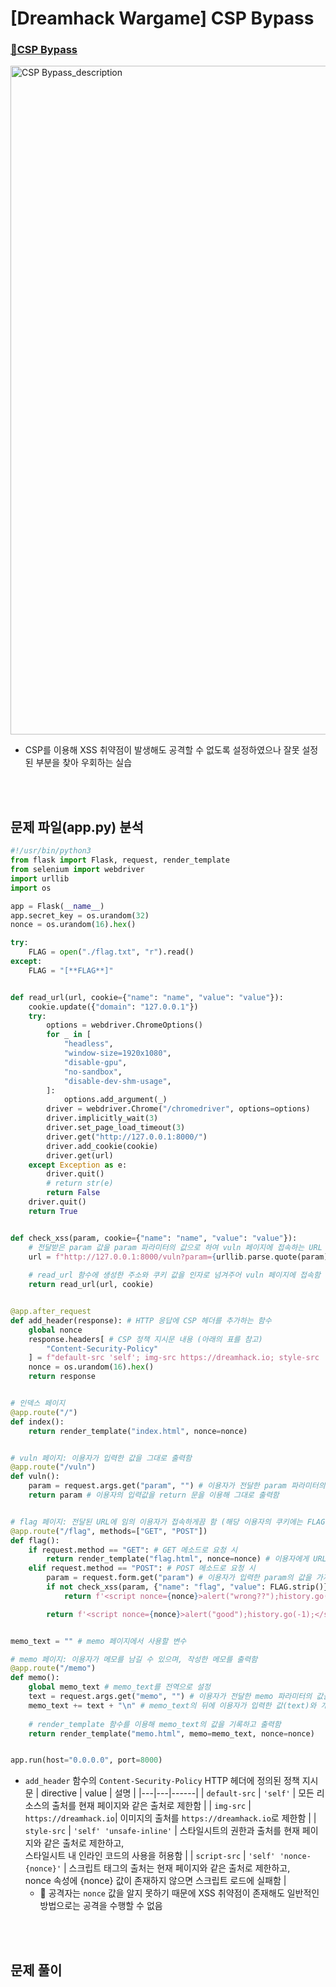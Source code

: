 # [Dreamhack Wargame] CSP Bypass
### [🚩CSP Bypass](https://dreamhack.io/wargame/challenges/435/)
  <img width="1070" alt="CSP Bypass_description" src="https://github.com/augustf86/Today_I_Learn/assets/122844932/1c3b77c5-a133-45dc-b26a-8a099cb17224">

* CSP를 이용해 XSS 취약점이 발생해도 공격할 수 없도록 설정하였으나 잘못 설정된 부분을 찾아 우회하는 실습

<br/><br/>

## 문제 파일(app.py) 분석
```python
#!/usr/bin/python3
from flask import Flask, request, render_template
from selenium import webdriver
import urllib
import os

app = Flask(__name__)
app.secret_key = os.urandom(32)
nonce = os.urandom(16).hex()

try:
    FLAG = open("./flag.txt", "r").read()
except:
    FLAG = "[**FLAG**]"


def read_url(url, cookie={"name": "name", "value": "value"}):
    cookie.update({"domain": "127.0.0.1"})
    try:
        options = webdriver.ChromeOptions()
        for _ in [
            "headless",
            "window-size=1920x1080",
            "disable-gpu",
            "no-sandbox",
            "disable-dev-shm-usage",
        ]:
            options.add_argument(_)
        driver = webdriver.Chrome("/chromedriver", options=options)
        driver.implicitly_wait(3)
        driver.set_page_load_timeout(3)
        driver.get("http://127.0.0.1:8000/")
        driver.add_cookie(cookie)
        driver.get(url)
    except Exception as e:
        driver.quit()
        # return str(e)
        return False
    driver.quit()
    return True


def check_xss(param, cookie={"name": "name", "value": "value"}):
    # 전달받은 param 값을 param 파라미터의 값으로 하여 vuln 페이지에 접속하는 URL 주소를 생성함
    url = f"http://127.0.0.1:8000/vuln?param={urllib.parse.quote(param)}"
    
    # read_url 함수에 생성한 주소와 쿠키 값을 인자로 넘겨주어 vuln 페이지에 접속함
    return read_url(url, cookie)


@app.after_request
def add_header(response): # HTTP 응답에 CSP 헤더를 추가하는 함수
    global nonce
    response.headers[ # CSP 정책 지시문 내용 (아래의 표를 참고)
        "Content-Security-Policy"
    ] = f"default-src 'self'; img-src https://dreamhack.io; style-src 'self' 'unsafe-inline'; script-src 'self' 'nonce-{nonce}'"
    nonce = os.urandom(16).hex()
    return response


# 인덱스 페이지
@app.route("/")
def index():
    return render_template("index.html", nonce=nonce)


# vuln 페이지: 이용자가 입력한 값을 그대로 출력함
@app.route("/vuln")
def vuln():
    param = request.args.get("param", "") # 이용자가 전달한 param 파라미터의 값을 가져옴
    return param # 이용자의 입력값을 return 문을 이용해 그대로 출력함


# flag 페이지: 전달된 URL에 임의 이용자가 접속하게끔 함 (해당 이용자의 쿠키에는 FLAG가 존재함)
@app.route("/flag", methods=["GET", "POST"])
def flag():
    if request.method == "GET": # GET 메소드로 요청 시
        return render_template("flag.html", nonce=nonce) # 이용자에게 URL를 입력받는 페이지(flag.html)을 제공함
    elif request.method == "POST": # POST 메소드로 요청 시
        param = request.form.get("param") # 이용자가 입력한 param의 값을 가져옴
        if not check_xss(param, {"name": "flag", "value": FLAG.strip()}): # param 파라미터의 값과 쿠키에 FLAG를 포함하여 check_xss 함수를 호출함
            return f'<script nonce={nonce}>alert("wrong??");history.go(-1);</script>'

        return f'<script nonce={nonce}>alert("good");history.go(-1);</script>'


memo_text = "" # memo 페이지에서 사용할 변수

# memo 페이지: 이용자가 메모를 남길 수 있으며, 작성한 메모를 출력함
@app.route("/memo")
def memo():
    global memo_text # memo_text를 전역으로 설정
    text = request.args.get("memo", "") # 이용자가 전달한 memo 파라미터의 값을 가져옴
    memo_text += text + "\n" # memo_text의 뒤에 이용자가 입력한 값(text)와 개행 문자(\n)를 추가함
    
    # render_template 함수를 이용해 memo_text의 값을 기록하고 출력함
    return render_template("memo.html", memo=memo_text, nonce=nonce)


app.run(host="0.0.0.0", port=8000)
```
* ```add_header``` 함수의 ```Content-Security-Policy``` HTTP 헤더에 정의된 정책 지시문
    | directive | value | 설명 |
    |---|---|------|
    | ```default-src``` | ```'self'``` | 모든 리소스의 출처를 현재 페이지와 같은 출처로 제한함 |
    | ```img-src``` | ```https://dreamhack.io```| 이미지의 출처를 ```https://dreamhack.io```로 제한함 |
    | ```style-src``` | ```'self' 'unsafe-inline'``` | 스타일시트의 권한과 출처를 현재 페이지와 같은 출처로 제한하고, <br/> 스타일시트 내 인라인 코드의 사용을 허용함 |
    | ```script-src``` | ```'self' 'nonce-{nonce}'``` | 스크립트 태그의 출처는 현재 페이지와 같은 출처로 제한하고, <br/> nonce 속성에 {nonce} 값이 존재하지 않으면 스크립트 로드에 실패함 |
    - 📌 공격자는 ```nonce``` 값을 알지 못하기 때문에 XSS 취약점이 존재해도 일반적인 방법으로는 공격을 수행할 수 없음

<br/><br/>

## 문제 풀이
